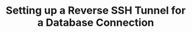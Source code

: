 ---
# -------------------------- #
#      Page & Formatting     #
# -------------------------- #

title: Setting up a Reverse SSH Tunnel for a Database Connection
permalink: /security/data-encryption/setting-up-reverse-ssh-tunnel
redirect_from: /account-security/data-encryption/setting-up-reverse-ssh-tunnel
summary: "If a database is privately accessible, you can use a reverse SSH tunnel to connect Stitch. This tutorial will walk you through requesting and configuring a reverse SSH tunnel for use with Stitch as part of an Unlimited Plus plan."

key: "reverse-ssh-tunnel-setup"
type: "security"
content-type: "encryption"

input: false
feedback: false
layout: tutorial
use-tutorial-sidebar: false
weight: 3


# -------------------------- #
#  Stitch Plan Requirements  #
# -------------------------- #

minimum-plan: "unlimited"
minimum-plan-cta:
  feature: "Reverse SSH tunnels "
  title: "{{ site.data.strings.enterprise.title.are-an | prepend: page.minimum-plan-cta.feature | flatify }}"


# -------------------------- #
#       Introduction         #
# -------------------------- #

intro: |
  {% include misc/data-files.html %}

  Unlike other connection methods, reverse SSH enables Stitch to establish a connection to a database in your private network without opening holes in your network's firewall. A reverse SSH tunnel is an outbound connection from a machine on your network that connects securely over the internet to Stitch.
  

# -------------------------- #
#        Requirements        #
# -------------------------- #

requirements:
  - item: |
      **Some familiarity with Linux and the command line.** While we’ve provided the commands you’ll need to establish the reverse SSH tunnel, you should know how to access a server using the command line and feel comfortable running commands.


# -------------------------- #
#        Instructions        #
# -------------------------- #

steps:
  - title: "Contact Stitch with your SSH public key"
    anchor: "contact-stitch-ssh-public-key"
    content: |
      To set up a reverse SSH tunnel, you'll need to provide Stitch with the following:

      - The public key corresponding to the SSH keypair you plan to use to establish the tunnel
      - The IP address(es) that you'll connect to the Stitch SSH server from

      Once our team receives this information, we'll set up a secure SSH server for you to connect to. We'll provide you with the `SSH_HOST`, `SSH_USER`, and `TUNNEL_PORT` info needed to establish the SSH connection.

  - title: "Establish the reverse SSH tunnel"
    anchor: "establish-reverse-ssh-tunnel"
    content: |
      After you receive the SSH connection information from us, you can establish the SSH tunnel. There are two methods you can use to accomplish this:

      - [With autossh (recommended)](#with-autossh)
      - [Without autossh](#without-autossh)

      ### With autossh (recommended) {#with-autossh}

      We recommend running SSH through [autossh](https://www.harding.motd.ca/autossh/){:target="new"}, which will start a copy of SSH, monitor it, and automatically restart the tunnel if it goes down or stops passing traffic. If you don't already have autossh installed, you'll need to do so before continuing. Refer to [autossh's documentation](https://www.harding.motd.ca/autossh/){:target="new"} for instructions.

      The following command will establish the tunnel using autossh. When you run this, replace the items in brackets:

      {% capture code %}autossh -M 0 -f -N -R <TUNNEL_PORT>:<DATABASE_HOST_OR_IP>:<DATABASE_PORT> -i <SSH_PRIVATE_KEY> <SSH_USER>@<SSH_HOST> -o ServerAliveInterval=10 -o ServerAliveCountMax=1 -o ExitOnForwardFailure=yes 
      {% endcapture %}
      {% include layout/code-snippet.html language="shell" code=code %}

      The `<DATABASE_HOST_OR_IP>` and `<DATABASE_PORT>` values are the host/endpoint and port of the database you're connecting from, respectively. For `<TUNNEL_PORT>`, `<SSH_USER>`, and `<SSH_HOST>`, use the SSH connection values you received from our team.

      For example: Here's the same command, but with all the values inserted:

      {% capture code %}autossh -M 0 -f -N -R 10000:database.private.yourcompany.com:5432 -i id_rsa.pem yourcompany@33.44.55.66 -o ServerAliveInterval=10 -o ServerAliveCountMax=1 -o ExitOnForwardFailure=yes 
      {% endcapture %}
      {% include layout/code-snippet.html language="shell" code=code %}

      ### Without autossh {#without-autossh}

      To establish the tunnel without using autossh, run the following command, replacing the items in brackets:

      {% capture code %}ssh -f -N -R <TUNNEL_PORT>:<DATABASE_HOST_OR_IP>:<DATABASE_PORT> -i <SSH_PRIVATE_KEY> <SSH_USER>@<SSH_HOST>
      {% endcapture %}
      {% include layout/code-snippet.html language="shell" code=code %}

      The `<DATABASE_HOST_OR_IP>` and `<DATABASE_PORT>` values are the host/endpoint and port of the database you're connecting from, respectively. For `<TUNNEL_PORT>`, `<SSH_USER>`, and `<SSH_HOST>`, use the SSH connection values you received from our team.

      Here's the same command, but with all the values inserted:

      {% capture code %}ssh -f -N -R 10000:database.private.yourcompany.com:5432 -i id_rsa.pem yourcompany@33.44.55.66
      {% endcapture %}
      {% include layout/code-snippet.html language="shell" code=code %}
---